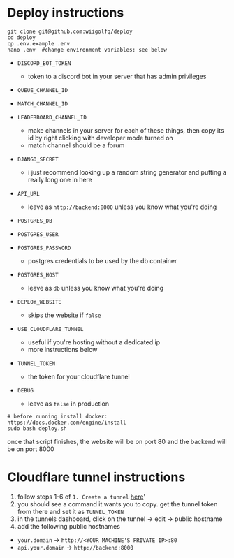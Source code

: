 # Deploy instructions

```
git clone git@github.com:wiigolfq/deploy
cd deploy
cp .env.example .env
nano .env  #change environment variables: see below
```

- `DISCORD_BOT_TOKEN`
  - token to a discord bot in your server that has admin privileges
- `QUEUE_CHANNEL_ID`
- `MATCH_CHANNEL_ID`
- `LEADERBOARD_CHANNEL_ID`
  - make channels in your server for each of these things, then copy its id by right clicking with developer mode turned on
  - match channel should be a forum
    
- `DJANGO_SECRET`
  - i just recommend looking up a random string generator and putting a really long one in here
- `API_URL`
  - leave as `http://backend:8000` unless you know what you're doing
- `POSTGRES_DB`
- `POSTGRES_USER`
- `POSTGRES_PASSWORD`
  - postgres credentials to be used by the db container
- `POSTGRES_HOST`
  - leave as `db` unless you know what you're doing
    
- `DEPLOY_WEBSITE`
  - skips the website if `false`
    
- `USE_CLOUDFLARE_TUNNEL`
  - useful if you're hosting without a dedicated ip
  - more instructions below

- `TUNNEL_TOKEN`
  - the token for your cloudflare tunnel
     
- `DEBUG`
  - leave as `false` in production
 
```
# before running install docker: https://docs.docker.com/engine/install
sudo bash deploy.sh
```

once that script finishes, the website will be on port 80 and the backend will be on port 8000

# Cloudflare tunnel instructions
1. follow steps 1-6 of `1. Create a tunnel` [here](https://developers.cloudflare.com/cloudflare-one/connections/connect-networks/get-started/create-remote-tunnel/)'
2. you should see a command it wants you to copy. get the tunnel token from there and set it as `TUNNEL_TOKEN`
3. in the tunnels dashboard, click on the tunnel -> edit -> public hostname
4. add the following public hostnames
  - `your.domain` -> `http://<YOUR MACHINE'S PRIVATE IP>:80`
  - `api.your.domain` -> `http://backend:8000`


